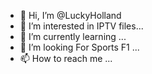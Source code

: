 - 👋 Hi, I’m @LuckyHolland
- 👀 I’m interested in IPTV files...
- 🌱 I’m currently learning ...
- 💞️ I’m looking For Sports F1 ...
- 📫 How to reach me ...

<!---
LuckyHolland/LuckyHolland is a ✨ special ✨ repository because its `README.md` (this file) appears on your GitHub profile.
You can click the Preview link to take a look at your changes.
--->
